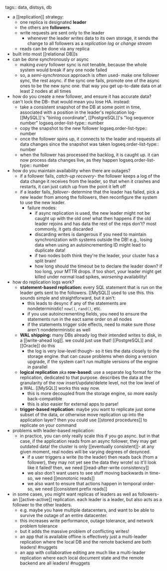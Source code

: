 tags:: data, distsys, db

- a [[replication]] strategy:
	- one replica is designated **leader**
	- the others are **followers**.
	- write requests are sent only to the leader
		- whenever the leader writes data to its own storage, it sends the change to all followers as a *replication log* or *change stream*
	- reads can be done via any replica
- built into most [[relational DB]]s
- can be done synchronously or async
	- making _every_ follower sync is not tenable, because the whole system would break if any one node failed
	- so, a *semi-synchronous* approach is often used- make one follower sync, the rest async. if the sync one fails, promote one of the async ones to be the new sync one. that way you get up-to-date data on at least 2 nodes at all times
- how do you create a new follower, and ensure it has accurate data? can't lock the DB- that would mean you lose HA. instead:
	- take a consistent snapshot of the DB at some point in time, associated with a position in the leader's replication log- [[MySQL]]'s "binlog coordinate", [[PostgreSQL]]'s "log sequence number"
	  logseq.order-list-type:: number
	- copy the snapshot to the new follower
	  logseq.order-list-type:: number
	- once the follower spins up, it connects to the leader and requests all data changes since the snapshot was taken
	  logseq.order-list-type:: number
	- when the follower has processed the backlog, it is caught up. it can now process data changes live, as they happen
	  logseq.order-list-type:: number
- how do you maintain availability when there are outages?
	- if a follower fails, *catch-up recovery*- the follower keeps a log of the data change it receives from the leader, so that when it crashes and restarts, it can just catch up from the point it left off
	- if a leader fails, *failover*- determine that the leader has failed, pick a new leader from among the followers, then reconfigure the system to use the new leader.
		- failure modes:
			- if async replication is used, the new leader might not be caught up with the old one! what then happens if the old leader rejoins and has data the rest of the reps don't? most commonly, it gets discarded
			- discarding writes is dangerous if you need to maintain synchronization with systems outside the DB! e.g., losing data when using an autoincrementing ID might lead to duplicate data!
			- if two nodes both think they're the leader, your cluster has a split brain!
			- how long should the timeout be to declare the leader down? if too long, your MTTR drops. if too short, your leader might get killed under normal load spikes, _worsening_ availability!
- how do replication logs work?
	- **statement-based replication:** every SQL statement that is run on the leader gets sent to the followers. [[MySQL]] used to use this. this sounds simple and straightforward, but it ain't:
		- this leads to desync if any of the statements are nondeterministic! `now()`, `rand()`, etc.
		- if you use autoincrementing fields, you need to ensure the statements run in the eact same order on all nodes
		- if the statements trigger side effects, need to make sure _those_ aren't nondeterministic as well
	- **WAL shipping:** many DBs already log their intended writes to disk, in a [[write-ahead log]]. we could just use that! [[PostgreSQL]] and [[Oracle]] do this
		- the log is very low-level though- so it ties the data closely to the storage engine. that can cause problems when doing a version upgrade, if the system can't run multiple versions of the engine in parallel
	- **logical replication** aka **row-based:** use a separate log format for the replication, dedicated to that purpose. describes the data at the granularity of the row insert/update/delete level, not the low level of a WAL. [[MySQL]] works this way now.
		- this is more decoupled from the storage engine, so more easily back-compatible
		- this is also easier for external apps to parse!
	- **trigger-based replication:** maybe you want to replicate just some subset of the data, or otherwise move replication up into the application layer? then you could use [[stored procedures]] to replicate on your command
- problems with leader-based replication:
	- in practice, you can only really scale this if you go async. but in that case, if the application reads from an async follower, they may get outdated data! the cluster is only [[eventually consistent]]- at any given moment, real nodes will be varying degrees of desynced.
		- if a user triggers a write (to the leader) then reads back (from a follower), they may not yet see the data they wrote! so it'll look like it failed! then, we need [[read-after-write consistency]]
		- we also don't want users to see stuff moving backwards in time- so, we need [[monotonic reads]]
		- we also want to ensure that actions happen in temporal order- so, we need [[consistent prefix reads]]
- in some cases, you might want replicas of leaders as well as followers- an [[active-active]] replication. each leader is a leader, but also acts as a follower to the other leaders.
	- e.g. maybe you have multiple datacenters, and want to be able to survive the outage of an entire datacenter.
	- this increases write performance, outage tolerance, and network problem tolerance
	- but it adds the massive problem of conflicting writes!
	- an app that is available offline is effectively just a multi-leader replication where the local DB and the remote backend are both leaders! #nuggets
	- an app with collaborative editing are much like a multi-leader replication where each local document state and the remote backend are all leaders! #nuggets